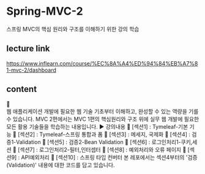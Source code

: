# Spring-MVC-2
스프링 MVC의 핵심 원리와 구조를 이해하기 위한 강의 학습
## lecture link
https://www.inflearn.com/course/%EC%8A%A4%ED%94%84%EB%A7%81-mvc-2/dashboard
## content
:triangular_flag_on_post:	
웹 애플리케이션 개발에 필요한 웹 기술 기초부터 이해하고, 완성할 수 있는 역량을 기를 수 있습니다. 
MVC 2편에서는 MVC 1편의 핵심원리와 구조 위에 실무 웹 개발에 필요한 모든 활용 기술들을 학습하는 내용입니다. 
:arrow_forward: 강의내용
:red_circle: [섹션1] : Tymeleaf-기본 기능
:red_circle: [섹션2] : Tymeleaf-스프링 통합과 폼
:red_circle: [섹션3] : 메세지, 국제화
:red_circle: [섹션4] : 검증1-Validation
:red_circle: [섹션5] : 검증2-Bean Validation
:red_circle: [섹션6] : 로그인처리1-쿠키,세션
:red_circle: [섹션7] : 로그인처리2-필터,인터셉터
:red_circle: [섹션8] : 예외처리와 오류 페이지
:red_circle: [섹션9] : API예외처리
:red_circle: [섹션10] : 스프링 타입 컨버터
본 레포에서는 섹션4부터의 '검증(Validation)' 내용에 대한 코드를 담고 있습니다.
